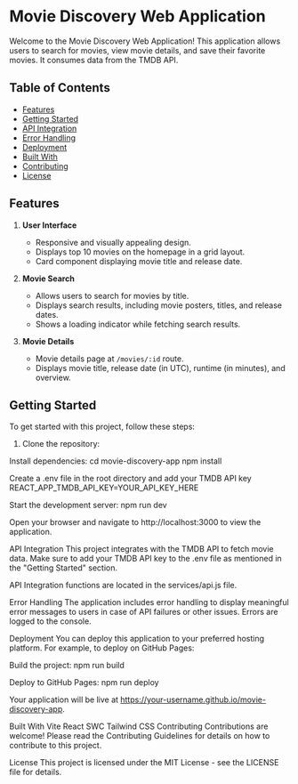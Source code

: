# Movie Discovery Web Application

Welcome to the Movie Discovery Web Application! This application allows users to search for movies, view movie details, and save their favorite movies. It consumes data from the TMDB API.

## Table of Contents

- [Features](#features)
- [Getting Started](#getting-started)
- [API Integration](#api-integration)
- [Error Handling](#error-handling)
- [Deployment](#deployment)
- [Built With](#built-with)
- [Contributing](#contributing)
- [License](#license)

## Features

1. **User Interface**
   - Responsive and visually appealing design.
   - Displays top 10 movies on the homepage in a grid layout.
   - Card component displaying movie title and release date.

2. **Movie Search**
   - Allows users to search for movies by title.
   - Displays search results, including movie posters, titles, and release dates.
   - Shows a loading indicator while fetching search results.

3. **Movie Details**
   - Movie details page at `/movies/:id` route.
   - Displays movie title, release date (in UTC), runtime (in minutes), and overview.

## Getting Started

To get started with this project, follow these steps:

1. Clone the repository:

Install dependencies:
cd movie-discovery-app
npm install

Create a .env file in the root directory and add your TMDB API key
REACT_APP_TMDB_API_KEY=YOUR_API_KEY_HERE

Start the development server:
npm run dev


Open your browser and navigate to http://localhost:3000 to view the application.

API Integration
This project integrates with the TMDB API to fetch movie data. Make sure to add your TMDB API key to the .env file as mentioned in the "Getting Started" section.

API Integration functions are located in the services/api.js file.

Error Handling
The application includes error handling to display meaningful error messages to users in case of API failures or other issues. Errors are logged to the console.

Deployment
You can deploy this application to your preferred hosting platform. For example, to deploy on GitHub Pages:

Build the project:
npm run build

Deploy to GitHub Pages:
npm run deploy


Your application will be live at https://your-username.github.io/movie-discovery-app.

Built With
Vite
React
SWC
Tailwind CSS
Contributing
Contributions are welcome! Please read the Contributing Guidelines for details on how to contribute to this project.

License
This project is licensed under the MIT License - see the LICENSE file for details.
